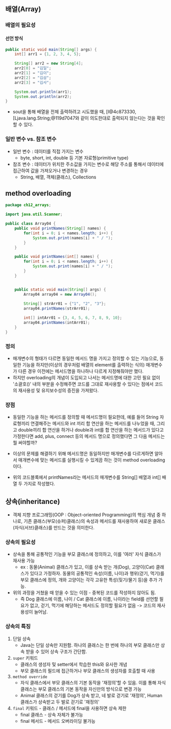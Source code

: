 ## 배열(Array)
### 배열의 필요성

#### 선언 방식
```java
public static void main(String[] args) {
    int[] arr1 = {1, 2, 3, 4, 5};

    String[] arr2 = new String[4];
    arr2[0] = "김일";
    arr2[1] = "김이";
    arr2[2] = "김삼";
    arr2[3] = "김사";

    System.out.println(arr1);
    System.out.println(arr2);
}
```
- sout을 통해 배열을 전체 출력하려고 시도했을 때, [I@4c873330, [Ljava.lang.String;@119d7047와 같이
  의도한대로 출력되지 않는다는 것을 확인할 수 있다.

### 일반 변수 vs. 참조 변수
- 일반 변수 : 데이터를 직접 가지는 변수
  - byte, short, int, double 등 기본 자료형(primitive type)
- 참조 변수 : 데이터가 위치한 주소값을 가지는 변수로 해당 주소를 통해서 데이터에 접근하여 값을 가져오거나 변경하는 경우
  - String, 배열, 객체(클래스), Collections

## method overloading

```java
package ch12_arrays;

import java.util.Scanner;

public class Array04 {
    public void printNames(String[] names) {
        for(int i = 0; i < names.length; i++) {
            System.out.print(names[i] + " / ");
        }
    }

    public void printNames(int[] names) {
        for(int i = 0; i < names.length; i++) {
            System.out.print(names[i] + " / ");
        }
    }


    public static void main(String[] args) {
        Array04 array04 = new Array04();
        
        String[] strArr01 = {"1", "2", "3"};
        array04.printNames(strArr01);

        int[] intArr01 = {3, 4, 5, 6, 7, 8, 9, 10};
        array04.printNames(intArr01);
    }
}
```
### 정의
- 매개변수의 형태가 다르면 동일한 메서드 명을 가지고 정의할 수 있는 기능으로, 동일한 기능을 하지만(이상의 경우처럼
배열의 element를 출력하는 식의) 매개변수가 다른 경우 이전에는 메서드명을 하나하나 다르게 지정해줘야만 했다.
- 하지만 overloading의 개념이 도입되고 나서는 메서드명에 대한 고민 필요 없이 '소괄호()' 내의 부분을 수정해주면
코드를 그대로 재사용할 수 있다는 점에서 코드의 재사용성 및 유지보수성의 증진을 가져왔다.

### 장점
- 동일한 기능을 하는 메서드를 정의할 때 메서드명이 필요한데, 예를 들어 String 자료형끼리 연결해주는 메서드와
int 끼리 합 연산을 하는 메서드를 나누었을 때, 그리고 double끼리 합 연산을 하거나 double과 int를 합 연산을 하는 메서드가 있다고 가정한다면
add, plus, connect 등의 메서드 명으로 정의했다면 그 다음 메서드는 뭘 써야할까? 

- 이상의 문제를 해결하기 위해 메서드명은 동일하지만 매개변수를 다르게하면 알아서 매개변수에 맞는 
메서드를 실행시킬 수 있게끔 하는 것이 method overloading 이다. 

- 위의 코드블록에서 printNames라는 메서드의 매개변수를 String[] 배열과 int[] 배열 두 가지로 작성했다.
 
## 상속(inheritance)
- 객체 지향 프로그래밍(OOP : Object-oriented Programming)의 핵심 개념 중 하나로, 기존 클래스(부모(슈퍼)클래스)의 
속성과 메서드를 재사용하여 새로운 클래스(자식(서브)클래스)를 만드는 것을 의미한다.

### 상속의 필요성
- 상속을 통해 공통적인 기능을 부모 클래스에 정의하고, 이를 '여러' 자식 클래스가 재사용 가능
  - ex : 동물(Animal) 클래스가 있고, 이를 상속 받는 개(Dog), 고양이(Cat) 클래스가 있다고 가정하자. 동물의 공통적인 속성(이름, 나이)과
  행위(걷기, 먹기)를 부모 클래스에 정의, 개와 고양이는 각각 고유한 특성(짖기/물기 등)을 추가 가능.
- 위의 과정을 거쳤을 때 얻을 수 있는 이점 - 중복된 코드를 작성하지 않아도 됨.
  - 즉 Dog 클래스에 이름, 나이 / Cat 클래스에 이름, 나이라는 field를 선언할 필요가 없고, 걷기, 먹기에 해당하는 메서드도
  정의할 필요가 없음 -> 코드의 재사용성이 늘어남.

### 상속의 특징
1. 단일 상속
   - Java는 단일 상속만 지원함. 하나의 클래스는 한 번에 하나의 부모 클래스만 상속 받을 수 있어 상속 구조가 간단함.
2. `super` 키워드
   - 클래스의 생성자 및 setter에서 학습한 this와 유사한 개념
   - 부모 클래스의 필드에 접근하거나 부모 클래스의 생성자를 호출할 때 사용
3. `method override`
   - 자식 클래스에서 부모 클래스의 기본 동작을 '재정의'할 수 있음. 이를 통해 자식 클래스는 부모 클래스의 기본 동작을 
   자신만의 방식으로 변경 가능
   - Animal 클래스의 걷기를 Dog가 상속 받고, 네 발로 걷기로 '재정의', Human 클래스가 상속받고 두 발로 걷기로 '재정의'
4. `final` 키워드 - 클래스 / 메서드에 final을 사용하면 상속 제한
   - final 클래스 - 상속 자체가 불가능
   - final 메서드 - 메서드 오버라이딩 불가능